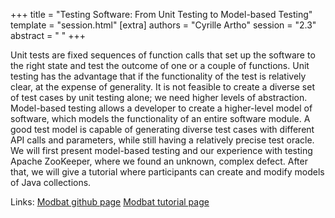 +++
title = "Testing Software: From Unit Testing to Model-based Testing"
template = "session.html"
[extra]
authors = "Cyrille Artho"
session = "2.3"
abstract = " "
+++

Unit tests are fixed sequences of function calls that set up the software to the right state and test the outcome of one or a couple of functions. Unit testing has the advantage that if the functionality of the test is relatively clear, at the expense of generality. It is not feasible to create a diverse set of test cases by unit testing alone; we need higher levels of abstraction.
Model-based testing allows a developer to create a higher-level model of software, which models the functionality of an entire software module. A good test model is capable of generating diverse test cases with different API calls and parameters, while still having a relatively precise test oracle.
We will first present model-based testing and our experience with testing Apache ZooKeeper, where we found an unknown, complex defect. After that, we will give a tutorial where participants can create and modify models of Java collections.

Links:
[Modbat github page](https://github.com/cyrille-artho/modbat/)
[Modbat tutorial page](https://github.com/cyrille-artho/modbat/tree/master/src/test/scala/modbat/tutorial)
